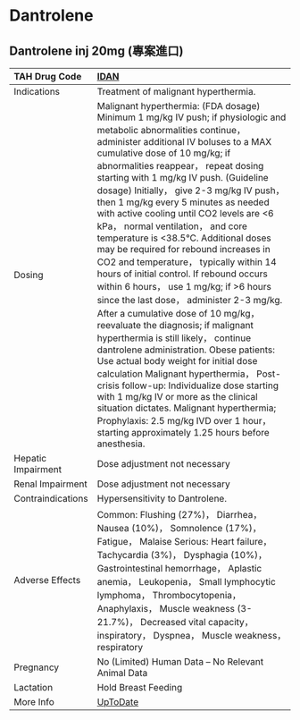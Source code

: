 # Dantrolene

## Dantrolene inj 20mg (專案進口)

| TAH Drug Code      | [IDAN](https://www.tahsda.org.tw/drugs/hissearch.php?drug_code=IDAN)                                                                                                                                                                                                                                                                                                                                                                                                                                                                                                                                                                                                                                                                                                                                                                                                                                                                                                                                                                                                                                                                                                                               |
|:-------------------|:---------------------------------------------------------------------------------------------------------------------------------------------------------------------------------------------------------------------------------------------------------------------------------------------------------------------------------------------------------------------------------------------------------------------------------------------------------------------------------------------------------------------------------------------------------------------------------------------------------------------------------------------------------------------------------------------------------------------------------------------------------------------------------------------------------------------------------------------------------------------------------------------------------------------------------------------------------------------------------------------------------------------------------------------------------------------------------------------------------------------------------------------------------------------------------------------------|
| Indications        | Treatment of malignant hyperthermia.                                                                                                                                                                                                                                                                                                                                                                                                                                                                                                                                                                                                                                                                                                                                                                                                                                                                                                                                                                                                                                                                                                                                                               |
| Dosing             | Malignant hyperthermia: (FDA dosage) Minimum 1 mg/kg IV push; if physiologic and metabolic abnormalities continue， administer additional IV boluses to a MAX cumulative dose of 10 mg/kg; if abnormalities reappear， repeat dosing starting with 1 mg/kg IV push. (Guideline dosage) Initially， give 2-3 mg/kg IV push， then 1 mg/kg every 5 minutes as needed with active cooling until CO2 levels are <6 kPa， normal ventilation， and core temperature is <38.5°C. Additional doses may be required for rebound increases in CO2 and temperature， typically within 14 hours of initial control. If rebound occurs within 6 hours， use 1 mg/kg; if >6 hours since the last dose， administer 2-3 mg/kg. After a cumulative dose of 10 mg/kg， reevaluate the diagnosis; if malignant hyperthermia is still likely， continue dantrolene administration. Obese patients: Use actual body weight for initial dose calculation Malignant hyperthermia， Post-crisis follow-up: Individualize dose starting with 1 mg/kg IV or more as the clinical situation dictates. Malignant hyperthermia; Prophylaxis: 2.5 mg/kg IVD over 1 hour， starting approximately 1.25 hours before anesthesia. |
| Hepatic Impairment | Dose adjustment not necessary                                                                                                                                                                                                                                                                                                                                                                                                                                                                                                                                                                                                                                                                                                                                                                                                                                                                                                                                                                                                                                                                                                                                                                      |
| Renal Impairment   | Dose adjustment not necessary                                                                                                                                                                                                                                                                                                                                                                                                                                                                                                                                                                                                                                                                                                                                                                                                                                                                                                                                                                                                                                                                                                                                                                      |
| Contraindications  | Hypersensitivity to Dantrolene.                                                                                                                                                                                                                                                                                                                                                                                                                                                                                                                                                                                                                                                                                                                                                                                                                                                                                                                                                                                                                                                                                                                                                                    |
| Adverse Effects    | Common: Flushing (27%)， Diarrhea， Nausea (10%)， Somnolence (17%)， Fatigue， Malaise Serious: Heart failure， Tachycardia (3%)， Dysphagia (10%)， Gastrointestinal hemorrhage， Aplastic anemia， Leukopenia， Small lymphocytic lymphoma， Thrombocytopenia， Anaphylaxis， Muscle weakness (3-21.7%)， Decreased vital capacity， inspiratory， Dyspnea， Muscle weakness， respiratory                                                                                                                                                                                                                                                                                                                                                                                                                                                                                                                                                                                                                                                                                                                                                                                                      |
| Pregnancy          | No (Limited) Human Data – No Relevant Animal Data                                                                                                                                                                                                                                                                                                                                                                                                                                                                                                                                                                                                                                                                                                                                                                                                                                                                                                                                                                                                                                                                                                                                                  |
| Lactation          | Hold Breast Feeding                                                                                                                                                                                                                                                                                                                                                                                                                                                                                                                                                                                                                                                                                                                                                                                                                                                                                                                                                                                                                                                                                                                                                                                |
| More Info          | [UpToDate](https://www.uptodate.com/contents/dantrolene-drug-information)                                                                                                                                                                                                                                                                                                                                                                                                                                                                                                                                                                                                                                                                                                                                                                                                                                                                                                                                                                                                                                                                                                                          |

